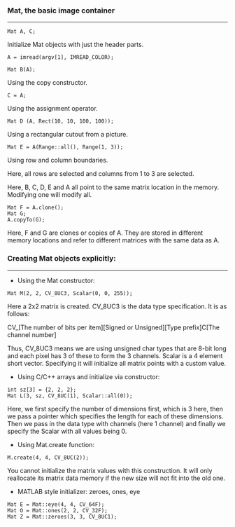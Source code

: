 ### Mat, the basic image container
----------------------------------
```
Mat A, C;
```

Initialize Mat objects with just the header parts.

```
A = imread(argv[1], IMREAD_COLOR);
```

```
Mat B(A);
```

Using the copy constructor.

```
C = A;
```

Using the assignment operator.

```
Mat D (A, Rect(10, 10, 100, 100));
```

Using a rectangular cutout from a picture.

```
Mat E = A(Range::all(), Range(1, 3));
```

Using row and column boundaries.

Here, all rows are selected and columns from 1 to 3 are selected.

Here, B, C, D, E and A all point to the same matrix location in the memory. Modifying one will modify all.

```
Mat F = A.clone();
Mat G;
A.copyTo(G);
```

Here, F and G are clones or copies of A. They are stored in different memory locations and refer to different matrices with the same data as A.

### Creating Mat objects explicitly:
------------------------------------
* Using the Mat constructor:

```
Mat M(2, 2, CV_8UC3, Scalar(0, 0, 255));
```

Here a 2x2 matrix is created. CV_8UC3 is the data type specification. It is as follows:

CV_[The number of bits per item][Signed or Unsigned][Type prefix]C[The channel number]

Thus, CV_8UC3 means we are using unsigned char types that are 8-bit long and each pixel has 3 of these to form the 3 channels.
Scalar is a 4 element short vector. Specifying it will initialize all matrix points with a custom value.

* Using C/C++ arrays and initialize via constructor:

```
int sz[3] = {2, 2, 2};
Mat L(3, sz, CV_8UC(1), Scalar::all(0));
```

Here, we first specify the number of dimensions first, which is 3 here, then we pass a pointer which specifies the length for each of these dimensions. Then we pass in the data type with channels (here 1 channel) and finally we specify the Scalar with all values being 0.

* Using Mat.create function:

```
M.create(4, 4, CV_8UC(2));
```

You cannot initialize the matrix values with this construction. It will only reallocate its matrix data memory
if the new size will not fit into the old one.

* MATLAB style initializer: zeroes, ones, eye

```
Mat E = Mat::eye(4, 4, CV_64F);
Mat O = Mat::ones(2, 2, CV_32F);
Mat Z = Mat::zeroes(3, 3, CV_8UC1);
```
